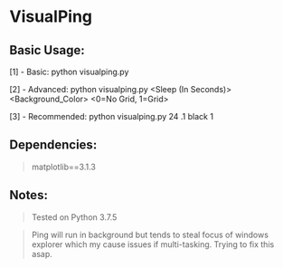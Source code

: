 # VisualPing
## Basic Usage:
[1] - Basic: python visualping.py <Host>
  
[2] - Advanced: python visualping.py <Host> <Probe Amount> <Sleep (In Seconds)> <Background_Color> <0=No Grid, 1=Grid>

[3] - Recommended: python visualping.py <Host> 24 .1 black 1

## Dependencies:
> matplotlib==3.1.3

## Notes:
> Tested on Python 3.7.5

> Ping will run in background but tends to steal focus of windows explorer which my cause issues if multi-tasking. Trying to fix this asap.

